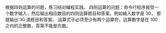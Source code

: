 根据四则运算的问题，练习结对编程实践。
四则运算的问题：命令行程序接受一个数字输入，然后输出相应数目的四则运算题目和答案。例如输入数字是 30， 那就输出 30 道题目和答案。 运算式子必须至少有两个运算符，运算数字是在 100 之内的正整数，答案不能是负数。
